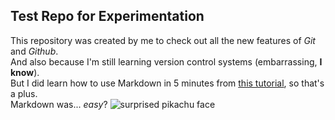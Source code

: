 ## Test Repo for Experimentation
This repository was created by me to check out all the new features of _Git_ and _Github_.  
And also because I'm still learning version control systems (embarrassing, **I know**).  
But I did learn how to use Markdown in 5 minutes from [this tutorial](www.markdowntutorial.com), so that's a plus.  
Markdown was... _easy_?
![surprised pikachu face][pikachu]

[pikachu]: https://wallpapercave.com/wp/wp5338276.jpg
  
